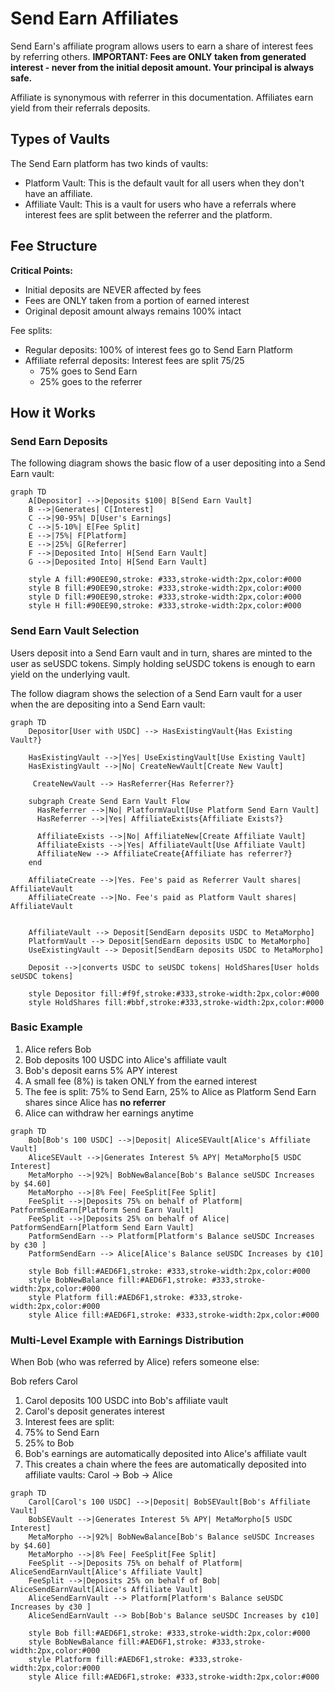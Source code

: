 # Send Earn Affiliates

Send Earn's affiliate program allows users to earn a share of interest fees by referring others. **IMPORTANT: Fees are ONLY taken from generated interest - never from the initial deposit amount. Your principal is always safe.**

Affiliate is synonymous with referrer in this documentation. Affiliates earn yield
from their referrals deposits.

## Types of Vaults

The Send Earn platform has two kinds of vaults:

- Platform Vault: This is the default vault for all users when they don't have an affiliate.
- Affiliate Vault: This is a vault for users who have a referrals where interest fees are split between the referrer and the platform.

## Fee Structure

**Critical Points:**
- Initial deposits are NEVER affected by fees
- Fees are ONLY taken from a portion of earned interest
- Original deposit amount always remains 100% intact

Fee splits:
- Regular deposits: 100% of interest fees go to Send Earn Platform
- Affiliate referral deposits: Interest fees are split 75/25
  - 75% goes to Send Earn
  - 25% goes to the referrer


## How it Works

### Send Earn Deposits

The following diagram shows the basic flow of a user depositing into a Send Earn vault:

```mermaid
graph TD
    A[Depositor] -->|Deposits $100| B[Send Earn Vault]
    B -->|Generates| C[Interest]
    C -->|90-95%| D[User's Earnings]
    C -->|5-10%| E[Fee Split]
    E -->|75%| F[Platform]
    E -->|25%| G[Referrer]
    F -->|Deposited Into| H[Send Earn Vault]
    G -->|Deposited Into| H[Send Earn Vault]

    style A fill:#90EE90,stroke: #333,stroke-width:2px,color:#000
    style B fill:#90EE90,stroke: #333,stroke-width:2px,color:#000
    style D fill:#90EE90,stroke: #333,stroke-width:2px,color:#000
    style H fill:#90EE90,stroke: #333,stroke-width:2px,color:#000
```

### Send Earn Vault Selection

Users deposit into a Send Earn vault and in turn, shares are minted to the user
as seUSDC tokens. Simply holding seUSDC tokens is enough to earn yield on the
underlying vault.

The follow diagram shows the selection of a Send Earn vault for a user when
the are depositing into a Send Earn vault:

```mermaid
graph TD
    Depositor[User with USDC] --> HasExistingVault{Has Existing Vault?}

    HasExistingVault -->|Yes| UseExistingVault[Use Existing Vault]
    HasExistingVault -->|No| CreateNewVault[Create New Vault]

     CreateNewVault --> HasReferrer{Has Referrer?}

    subgraph Create Send Earn Vault Flow
      HasReferrer -->|No| PlatformVault[Use Platform Send Earn Vault]
      HasReferrer -->|Yes| AffiliateExists{Affiliate Exists?}

      AffiliateExists -->|No| AffiliateNew[Create Affiliate Vault]
      AffiliateExists -->|Yes| AffiliateVault[Use Affiliate Vault]
      AffiliateNew --> AffiliateCreate{Affiliate has referrer?}
    end

    AffiliateCreate -->|Yes. Fee's paid as Referrer Vault shares| AffiliateVault
    AffiliateCreate -->|No. Fee's paid as Platform Vault shares| AffiliateVault


    AffiliateVault --> Deposit[SendEarn deposits USDC to MetaMorpho]
    PlatformVault --> Deposit[SendEarn deposits USDC to MetaMorpho]
    UseExistingVault --> Deposit[SendEarn deposits USDC to MetaMorpho]

    Deposit -->|converts USDC to seUSDC tokens| HoldShares[User holds seUSDC tokens]

    style Depositor fill:#f9f,stroke:#333,stroke-width:2px,color:#000
    style HoldShares fill:#bbf,stroke:#333,stroke-width:2px,color:#000
```

### Basic Example
1. Alice refers Bob
2. Bob deposits 100 USDC into Alice's affiliate vault
3. Bob's deposit earns 5% APY interest
4. A small fee (8%) is taken ONLY from the earned interest
5. The fee is split: 75% to Send Earn, 25% to Alice as Platform Send Earn shares since Alice has **no referrer**
6. Alice can withdraw her earnings anytime

```mermaid
graph TD
    Bob[Bob's 100 USDC] -->|Deposit| AliceSEVault[Alice's Affiliate Vault]
    AliceSEVault -->|Generates Interest 5% APY| MetaMorpho[5 USDC Interest]
    MetaMorpho -->|92%| BobNewBalance[Bob's Balance seUSDC Increases by $4.60]
    MetaMorpho -->|8% Fee| FeeSplit[Fee Split]
    FeeSplit -->|Deposits 75% on behalf of Platform| PatformSendEarn[Platform Send Earn Vault]
    FeeSplit -->|Deposits 25% on behalf of Alice| PatformSendEarn[Platform Send Earn Vault]
    PatformSendEarn --> Platform[Platform's Balance seUSDC Increases by ¢30 ]
    PatformSendEarn --> Alice[Alice's Balance seUSDC Increases by ¢10]

    style Bob fill:#AED6F1,stroke: #333,stroke-width:2px,color:#000
    style BobNewBalance fill:#AED6F1,stroke: #333,stroke-width:2px,color:#000
    style Platform fill:#AED6F1,stroke: #333,stroke-width:2px,color:#000
    style Alice fill:#AED6F1,stroke: #333,stroke-width:2px,color:#000
```

### Multi-Level Example with Earnings Distribution

When Bob (who was referred by Alice) refers someone else:

Bob refers Carol
1. Carol deposits 100 USDC into Bob's affiliate vault
2. Carol's deposit generates interest
3. Interest fees are split:
4. 75% to Send Earn
5. 25% to Bob
6. Bob's earnings are automatically deposited into Alice's affiliate vault
7. This creates a chain where the fees are automatically deposited into affiliate vaults: Carol → Bob → Alice

```mermaid
graph TD
    Carol[Carol's 100 USDC] -->|Deposit| BobSEVault[Bob's Affiliate Vault]
    BobSEVault -->|Generates Interest 5% APY| MetaMorpho[5 USDC Interest]
    MetaMorpho -->|92%| BobNewBalance[Bob's Balance seUSDC Increases by $4.60]
    MetaMorpho -->|8% Fee| FeeSplit[Fee Split]
    FeeSplit -->|Deposits 75% on behalf of Platform| AliceSendEarnVault[Alice's Affiliate Vault]
    FeeSplit -->|Deposits 25% on behalf of Bob| AliceSendEarnVault[Alice's Affiliate Vault]
    AliceSendEarnVault --> Platform[Platform's Balance seUSDC Increases by ¢30 ]
    AliceSendEarnVault --> Bob[Bob's Balance seUSDC Increases by ¢10]

    style Bob fill:#AED6F1,stroke: #333,stroke-width:2px,color:#000
    style BobNewBalance fill:#AED6F1,stroke: #333,stroke-width:2px,color:#000
    style Platform fill:#AED6F1,stroke: #333,stroke-width:2px,color:#000
    style Alice fill:#AED6F1,stroke: #333,stroke-width:2px,color:#000
```

